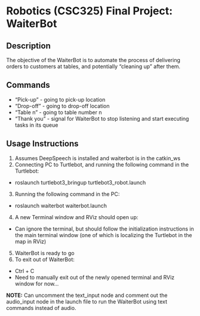 # Robotics (CSC325) Final Project: WaiterBot

## Description
The objective of the WaiterBot is to automate the process of delivering orders to customers at tables, and potentially “cleaning up” after them.

## Commands
- “Pick-up” - going to pick-up location
- “Drop-off” - going to drop-off location
- “Table n” - going to table number n 
- “Thank you” - signal for WaiterBot to stop listening and start executing tasks in its queue

## Usage Instructions
1. Assumes DeepSpeech is installed and waiterbot is in the catkin_ws
2. Connecting PC to Turtlebot, and running the following command in the Turtlebot:
  * roslaunch turtlebot3_bringup turtlebot3_robot.launch
3. Running the following command in the PC:
  * roslaunch waiterbot waiterbot.launch
4. A new Terminal window and RViz should open up:
  * Can ignore the terminal, but should follow the initialization instructions in the main terminal window (one of which is localizing the Turtlebot in the map in RViz)
5. WaiterBot is ready to go
6. To exit out of WaiterBot:
  * Ctrl + C
  * Need to manually exit out of the newly opened terminal and RViz window for now…

**NOTE:** Can uncomment the text_input node and comment out the audio_input node in the launch file to run the WaiterBot using text commands instead of audio.

